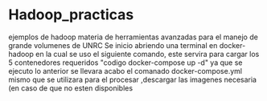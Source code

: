 # Hadoop_practicas
ejemplos de  hadoop  materia de herramientas avanzadas para el manejo de grande volumenes de UNRC
Se inicio abriendo una terminal en docker-hadoop  en la cual se uso el siguiente comando, este servira para cargar los 5 contenedores requeridos 
"codigo docker-compose up -d"
ya que se ejecuto lo anterior se llevara acabo el comanado
docker-compose.yml  mismo que se utilizara para el procesar ,descargar las imagenes necesaria (en caso de que no esten disponibles 
